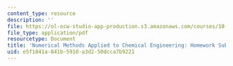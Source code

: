 ```yaml
---
content_type: resource
description: ''
file: https://ol-ocw-studio-app-production.s3.amazonaws.com/courses/10-34-numerical-methods-applied-to-chemical-engineering-fall-2015/e5f1841a841b5910a3d250dcca7b9221_MIT10_34F15_HW_Guide_2015.pdf
file_type: application/pdf
resourcetype: Document
title: 'Numerical Methods Applied to Chemical Engineering: Homework Submission Guidelines'
uid: e5f1841a-841b-5910-a3d2-50dcca7b9221
---
```

